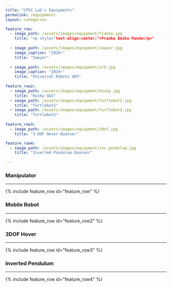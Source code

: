 ```yaml
---
title: "CPSC Lab's Equipments"
permalink: /equipment/
layout: categories

feature_row:
  - image_path: /assets/images/equipment/franka.jpg
    title: "<p style="text-align:center;">Franka Emika Panda</p>"
    
  - image_path: /assets/images/equipment/sawyer.jpg
    image_caption: "2020~"
    title: "Sawyer"
    
  - image_path: /assets/images/equipment/ur5.jpg
    image_caption: "2019~"
    title: "Universal Robots UR5"
    
feature_row2:
  - image_path: /assets/images/equipment/husky.jpg
    title: "Husky UGV"
  - image_path: /assets/images/equipment/turtlebot2.jpg
    title: "Turtlebot2"
  - image_path: /assets/images/equipment/turtlebot3.jpg
    title: "Turtlebot3"
    
feature_row3:
  - image_path: /assets/images/equipment/3dof.jpg
    title: "3 DOF Hover-Quanser"

feature_row4:
  - image_path: /assets/images/equipment/inv_pendulum.jpg
    title: "Inverted Pendulum-Quanser"
    
---
```


### Manipulator
---
{% include feature_row id="feature_row" %}

### Mobile Robot
---
{% include feature_row id="feature_row2" %}

### 3DOF Hover
---
{% include feature_row id="feature_row3" %}

### Inverted Pendulum
---
{% include feature_row id="feature_row4" %}

